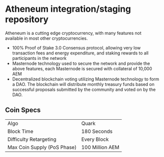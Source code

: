 Atheneum integration/staging repository
=======================================

Atheneum is a cutting edge cryptocurrency, with many features not available in most other cryptocurrencies.
- 100% Proof of Stake 3.0 Consensus protocol, allowing very low transaction fees and energy expenditure, and staking rewards to all participants in the network
- Masternode technology used to secure the network and provide the above features, each Masternode is secured with collateral of 10,000 AEM
- Decentralized blockchain voting utilizing Masternode technology to form a DAO. The blockchain will distribute monthly treasury funds based on successful proposals submitted by the community and voted on by the DAO.

## Coin Specs ##
<table>
<tr><td>Algo</td><td>Quark</td></tr>
<tr><td>Block Time</td><td>180 Seconds</td></tr>
<tr><td>Difficulty Retargeting</td><td>Every Block</td></tr>
<tr><td>Max Coin Supply (PoS Phase)</td><td>100 Million AEM</td></tr>
</table>
